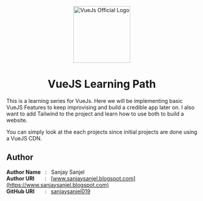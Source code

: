 <p align="center">
    <a href="https://www.vuejs.org">
        <img src="https://vuejs.org/images/logo.png" align="center"  style="width:150px; height:150px" alt="VueJs Official Logo"/>
    </a>
</p>
<h1 align="center" style="border: 0;"> VueJS Learning Path </h1>

This is a learning series for VueJs. Here we will be implementing basic VueJS Features to keep improvising and build a credible app later on. I also want to add Tailwind to the project and learn how to use both to build a website.

You can simply look at the each projects since initial projects are done using a VueJS CDN. 
 
## Author

**Author Name** &nbsp; : &nbsp; Sanjay Sanjel <br>
**Author URI** &nbsp; &nbsp; &nbsp; : &nbsp; [www.sanjaysanjel.blogspot.com](https://www.sanjaysanjel.blogspot.com) <br>
**GitHub URI** &nbsp; &nbsp; &nbsp; : &nbsp; [sanjaysanjel019](https://github.com/sanjaysanjel019)
 

